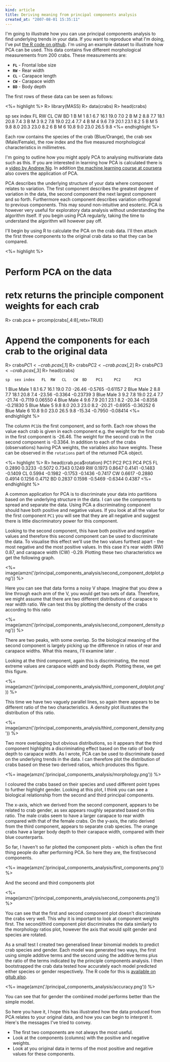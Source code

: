 ```yaml
--- 
kind: article
title: Deriving meaning from principal components analysis
created_at: "2007-08-01 15:35:11"
---
```


I'm going to illustrate how you can use principal components analysis to find
underlying trends in your data. If you want to reproduce what I'm doing, I've
put [the R code on github][code]. I'm using an example dataset to illustrate
how PCA can be used. This data contains five different morphological
measurements from 200 crabs. These measurements are:

[code]: https://gist.github.com/3969797#file_pca.r

  * <code>**FL**</code> - Frontal lobe size
  * <code>**RW**</code> - Rear width
  * <code>**CL**</code> - Carapace length
  * <code>**CW**</code> - Carapace width
  * <code>**BD**</code> - Body depth

The first rows of these data can be seen as follows:

<%= highlight %>
R> library(MASS)
R> data(crabs)
R> head(crabs)

  sp sex index   FL  RW   CL   CW  BD
1  B   M     1  8.1 6.7 16.1 19.0 7.0
2  B   M     2  8.8 7.7 18.1 20.8 7.4
3  B   M     3  9.2 7.8 19.0 22.4 7.7
4  B   M     4  9.6 7.9 20.1 23.1 8.2
5  B   M     5  9.8 8.0 20.3 23.0 8.2
6  B   M     6 10.8 9.0 23.0 26.5 9.8
<%= endhighlight %>

Each row contains the species of the crab (Blue/Orange), the crab sex
(Male/Female), the row index and the five measured morphological
characteristics in millimetres.

I'm going to outline how you might apply PCA to analysing multivariate data
such as this. If you are interested in learning how PCA is calculated there is a
[video by Andrew Ng][video]. In addition [the machine learning course at
coursera][coursera] also covers the application of PCA.

[video]: http://youtu.be/ey2PE5xi9-A?t=37m20s
[coursera]: https://www.coursera.org/

PCA describes the underlying structure of your data where component relates to
variation. The first component describes the greatest degree of variation in
the data, the second component the next largest component and so forth.
Furthermore each component describes variation orthogonal to previous
components. This may sound non-intuitive and esoteric. PCA is however very useful for
exploratory data analysis without understanding the algorithm itself. If you
begin using PCA regularly, taking the time to understand the algorithm will
however pay off.

I'll begin by using R to calculate the PCA on the crab data. I'll then attach
the first three components to the original crab data so that they can be
compared. 

<%= highlight %>
# Perform PCA on the data
# retx returns the principle component weights for each crab
R> crab.pca <- prcomp(crabs[,4:8],retx=TRUE)

# Append the components for each crab to the original data
R> crabs$PC1 <- crab.pca$x[,1]
R> crabs$PC2 <- crab.pca$x[,2]
R> crabs$PC3 <- crab.pca$x[,3]
R> head(crabs)

    sp  sex index   FL  RW   CL   CW  BD    PC1     PC2      PC3
1 Blue Male     1  8.1 6.7 16.1 19.0 7.0 -26.46 -0.5765 -0.61157
2 Blue Male     2  8.8 7.7 18.1 20.8 7.4 -23.56 -0.3364 -0.23739
3 Blue Male     3  9.2 7.8 19.0 22.4 7.7 -21.74 -0.7119  0.06550
4 Blue Male     4  9.6 7.9 20.1 23.1 8.2 -20.34 -0.8358 -0.21830
5 Blue Male     5  9.8 8.0 20.3 23.0 8.2 -20.21 -0.6955 -0.36252
6 Blue Male     6 10.8 9.0 23.0 26.5 9.8 -15.34 -0.7950 -0.08414
<%= endhighlight %>

The column `PC1`is the first component, and so forth. Each row shows the value
each crab is given in each component e.g. the weight for the first crab in the
first component is -26.46. The weight for the second crab in the second
component is -0.3364. In addition to each of the crabs (observations) having PCA
weights, the variables also have weights. These can be observed in the
`rotations` part of the returned PCA object.

<%= highlight %>
R> head(crab.pca$rotation)
     PC1     PC2     PC3     PC4     PC5
FL   0.2890  0.3233 -0.5072  0.7343  0.1249
RW   0.1973  0.8647  0.4141 -0.1483 -0.1409
CL   0.5994 -0.1982 -0.1753 -0.1436 -0.7417
CW   0.6617 -0.2880  0.4914  0.1256  0.4712
BD   0.2837  0.1598 -0.5469 -0.6344  0.4387
<%= endhighlight %>

A common application for PCA is to discriminate your data into partitions based
on the underlying structure in the data. I can use the components to spread and
separate the data. Using PCA a discriminating component should have both
positive and negative values. If you look at all the value for the first
component `PC1` you will see that they are all negative and suggest there is
little discriminatory power for this component. 

Looking to the second component, this have both positive and negative values
and therefore this second component can be used to discriminate the data. To
visualise this effect we'll use the two values furthest apart - the most
negative and the most positive values. In this case it's rear width (RW) 0.87,
and carapace width (CW) -0.29. Plotting these two characteristics we get the
following graph.

<%= image(amzn('/principal_components_analysis/second_component_dotplot.png')) %>

Here you can see that data forms a noisy V shape. Imagine that you drew a line
through each arm of the V, you would get two sets of data. Therefore, we might
assume that there are two different distributions of carapace to rear width
ratio. We can test this by plotting the density of the crabs according to this
ratio

<%= image(amzn('/principal_components_analysis/second_component_density.png')) %>

There are two peaks, with some overlap. So the biological meaning of the second
component is largely picking up the difference in ratios of rear and carapace
widths. What this means, I'll examine later .

Looking at the third component, again this is discriminating, the most extreme
values are carapace width and body depth. Plotting these, we get this figure.

<%= image(amzn('/principal_components_analysis/third_component_dotplot.png')) %>

This time we have two vaguely parallel lines, so again there appears to be
different ratio of the two characteristics. A density plot illustrates the
distribution of this ratio.

<%= image(amzn('/principal_components_analysis/third_component_density.png')) %>

Two more overlapping but obvious distributions, so it appears that the third
component highlights a discriminating effect based on the ratio of body depth
to carapace width. As I wrote, PCA can be used to discriminate based on the
underlying trends in the data. I can therefore plot the distribution of crabs
based on these two derived ratios, which produces this figure.

<%= image(amzn('/principal_components_analysis/morphology.png')) %>

I coloured the crabs based on their species and used different point types to
further highlight gender. Looking at this plot, I think you can see a
biological relationship from the second and third principal components.

The x-axis, which we derived from the second component, appears to be related
to crab gender, as sex appears roughly separated based on this ratio. The male
crabs seem to have a larger carapace to rear width compared with that of the
female crabs. On the y-axis, the ratio derived from the third component,
appears to separate crab species. The orange crabs have a larger body depth to
their carapace width, compared with their blue counterparts.

So far, I haven't so far plotted the component plots - which is often the first
thing people do after performing PCA. So here they are, the first/second
components.

<%= image(amzn('/principal_components_analysis/first_components.png')) %>

And the second and third components plot

<%= image(amzn('/principal_components_analysis/second_components.png')) %>

You can see that the first and second component plot doesn't discriminate the
crabs very well. This why it is important to look at component weights first.
The second/third component plot discriminates the data similarly to the
morphology ratios plot, however the axis that would split gender and species
are rotated.

As a small test I created two generalised linear binomial models to predict
crab species and gender. Each model was generated two ways, the first using
simple additive terms and the second using the additive terms plus the ratio of
the terms indicated by the principle components analysis. I then bootstrapped
the crab data tested how accurately each model predicted either species or
gender respectively. The R code for this is [available on gitub also][ml].

[ml]: https://gist.github.com/3969797#file-regression-r

<%= image(amzn('/principal_components_analysis/accuracy.png')) %>

You can see that for gender the combined model performs better than the simple
model.

So here you have it, I hope this has illustrated how the data produced from PCA
relates to your original data, and how you can begin to interpret it. Here's
the messages I've tried to convey.

* The first two components are not always the most useful.
* Look at the components (columns) with the positive and negative weights.
* Look at you original data in terms of the most positive and negative values
  for these components.
